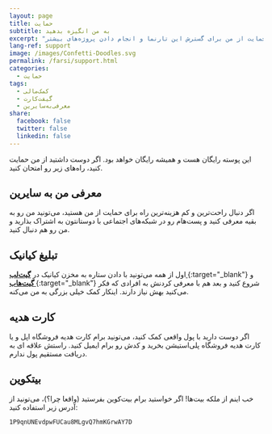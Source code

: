 ```yaml
---
layout: page
title: حمایت
subtitle: به من انگیزه بدهید
excerpt: "راه‌های حمایت از من برای گسترش این تارنما و انجام دادن پروژه‌های بیشتر"
lang-ref: support
image: /images/Confetti-Doodles.svg
permalink: /farsi/support.html
categories:
  - حمایت
tags:
  - کمک‌مالی
  - گیفت‌کارت
  - معرفی‌به‌سایرین
share:
  facebook: false
  twitter: false
  linkedin: false
---
```


این پوسته رایگان هست و همیشه رایگان خواهد بود. اگر دوست داشتید از من حمایت کنید، راه‌های زیر رو امتحان کنید.

## معرفی من به سایرین
اگر دنبال راحت‌ترین و کم هزینه‌ترین راه برای حمایت از من هستید، می‌تونید من رو به بقیه معرفی کنید و پست‌هام رو در شبکه‌های اجتماعی با دوستانتون به اشتراک بذارید و من رو هم دنبال کنید.

## تبلیغ کیانیک
اول از همه می‌تونید با دادن ستاره به مخزن کیانیک در [**گیت‌لب <i class="fab fa-gitlab kianic-icon-gitlab" aria-hidden="true"></i>**](https://gitlab.com/Azadeh-Afzar/Web-Development/Kianic-Jekyll-Theme "Kianic Jekyll Theme"){:target="_blank"} و
[**گیت‌هاب <i class="fab fa-github kianic-icon-github" aria-hidden="true"></i>**](https://github.com/Azadeh-Afzar/Kianic-Jekyll-Theme "Kianic Jekyll Theme"){:target="_blank"}
شروع کنید و بعد هم با معرفی کردنش به افرادی که فکر می‌کنید بهش نیاز دارند. اینکار کمک خیلی بزرگی به من می‌کنه.

## کارت هدیه
اگر دوست دارید با پول واقعی کمک کنید، می‌تونید برام کارت‌ هدیه فروشگاه اپل  <i class="fab fa-apple" aria-hidden="true"></i> و یا کارت هدیه فروشگاه پلی‌استیشن <i class="fab fa-playstation kianic-icon-playstation" aria-hidden="true"></i> بخرید و کدش رو برام <a href="mailto:{{ site.email }}" target="_blank"><i class="far fa-envelope kianic-icon-envelope" aria-hidden="true"></i></a> ایمیل کنید. راستش علاقه ای به دریافت مستقیم پول ندارم.

## بیتکوین
خب اینم از ملکه بیت‌ها! اگر خواستید برام بیت‌کوین <i class="fab fa-bitcoin kianic-icon-bitcoin" aria-hidden="true"></i> بفرستید (واقعا چرا؟)، می‌تونید از آدرس زیر استفاده کنید:

`1P9qnUNEvdpwFUCau8MLgvQ7hmKGrwAY7D`
